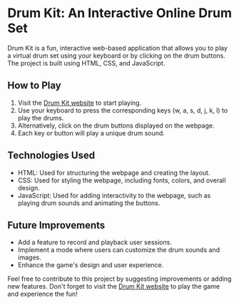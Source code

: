 # Drum Kit: An Interactive Online Drum Set

Drum Kit is a fun, interactive web-based application that allows you to play a virtual drum set using your keyboard or by clicking on the drum buttons. The project is built using HTML, CSS, and JavaScript.

## How to Play

1. Visit the [Drum Kit website](https://madnoiseless.github.io/Drum-Kit/) to start playing.
2. Use your keyboard to press the corresponding keys (w, a, s, d, j, k, l) to play the drums.
3. Alternatively, click on the drum buttons displayed on the webpage.
4. Each key or button will play a unique drum sound.

## Technologies Used

- HTML: Used for structuring the webpage and creating the layout.
- CSS: Used for styling the webpage, including fonts, colors, and overall design.
- JavaScript: Used for adding interactivity to the webpage, such as playing drum sounds and animating the buttons.

## Future Improvements

- Add a feature to record and playback user sessions.
- Implement a mode where users can customize the drum sounds and images.
- Enhance the game's design and user experience.

Feel free to contribute to this project by suggesting improvements or adding new features. Don't forget to visit the [Drum Kit website](https://madnoiseless.github.io/Drum-Kit/) to play the game and experience the fun!
